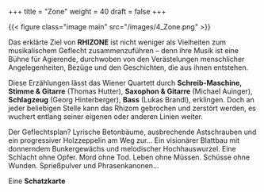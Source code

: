 +++
title = "Zone"
weight = 40
draft = false
+++

{{< figure class="image main" src="/images/4_Zone.png" >}}

Das erklärte Ziel von **RHIZONE** ist nicht weniger als Vielheiten zum musikalischem Geflecht zusammenzuführen – denn ihre Musik ist eine Bühne für Agierende,
durchwoben von den Verästelungen menschlicher Angelegenheiten, Bezüge und den Geschichten, die aus ihnen entstehen.

Diese Erzählungen lässt das Wiener Quartett durch **Schreib-Maschine, Stimme & Gitarre** (Thomas Hutter), **Saxophon & Gitarre** (Michael Auinger), **Schlagzeug** (Georg
Hinterberger), **Bass** (Lukas Brandl), erklingen. Doch an jeder beliebigen Stelle kann das Rhizom gebrochen und zerstört werden, es wuchert entlang seiner eigenen oder
anderen Linien weiter.

Der Geflechtsplan?
Lyrische Betonbäume, ausbrechende Astschrauben und ein progressiver Holzzeppelin am Weg zur... Ein visionärer Blattbau mit donnerndem Bunkergewächs und
melodischer Hochhauswurzel. Eine Schlacht ohne Opfer. Mord ohne Tod. Leben ohne Müssen. Schüsse ohne Wunden. Sprießpulver und Phrasenkanonen...

Eine **Schatzkarte**
